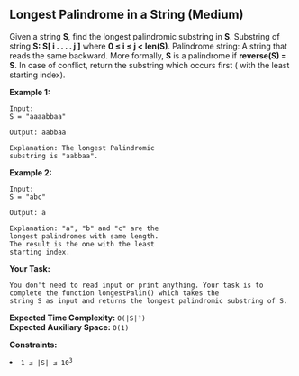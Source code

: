 ## Longest Palindrome in a String (Medium)
Given a string **S**, find the longest palindromic substring in **S**. Substring of string **S: S[ i . . . . j ]** where **0 ≤ i ≤ j < len(S)**. Palindrome string: A string that reads the same backward. More formally, **S** is a palindrome if **reverse(S) = S**. In case of conflict, return the substring which occurs first ( with the least starting index).

**Example 1:**
```
Input:
S = "aaaabbaa"

Output: aabbaa

Explanation: The longest Palindromic
substring is "aabbaa".
```

**Example 2:**
```
Input: 
S = "abc"

Output: a

Explanation: "a", "b" and "c" are the 
longest palindromes with same length.
The result is the one with the least
starting index.
```

**Your Task:**
```
You don't need to read input or print anything. Your task is to complete the function longestPalin() which takes the 
string S as input and returns the longest palindromic substring of S.
```

**Expected Time Complexity:** ```O(|S|²)```<br>
**Expected Auxiliary Space:** ```O(1)```

**Constraints:**
<li><code>1 ≤ |S| ≤ 10<sup>3</sup></code></li>